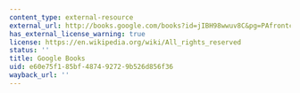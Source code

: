 ```yaml
---
content_type: external-resource
external_url: http://books.google.com/books?id=jIBH98wwuv8C&pg=PAfrontcover
has_external_license_warning: true
license: https://en.wikipedia.org/wiki/All_rights_reserved
status: ''
title: Google Books
uid: e60e75f1-85bf-4874-9272-9b526d856f36
wayback_url: ''
---
```

